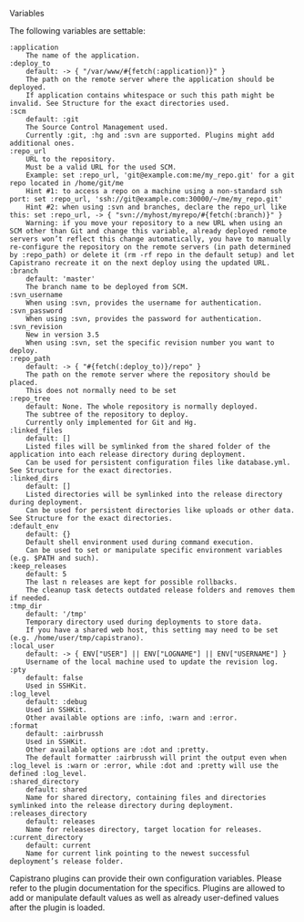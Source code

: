 Variables

The following variables are settable:

    :application
        The name of the application.
    :deploy_to
        default: -> { "/var/www/#{fetch(:application)}" }
        The path on the remote server where the application should be deployed.
        If application contains whitespace or such this path might be invalid. See Structure for the exact directories used.
    :scm
        default: :git
        The Source Control Management used.
        Currently :git, :hg and :svn are supported. Plugins might add additional ones.
    :repo_url
        URL to the repository.
        Must be a valid URL for the used SCM.
        Example: set :repo_url, 'git@example.com:me/my_repo.git' for a git repo located in /home/git/me
        Hint #1: to access a repo on a machine using a non-standard ssh port: set :repo_url, 'ssh://git@example.com:30000/~/me/my_repo.git'
        Hint #2: when using :svn and branches, declare the repo_url like this: set :repo_url, -> { "svn://myhost/myrepo/#{fetch(:branch)}" }
        Warning: if you move your repository to a new URL when using an SCM other than Git and change this variable, already deployed remote servers won’t reflect this change automatically, you have to manually re-configure the repository on the remote servers (in path determined by :repo_path) or delete it (rm -rf repo in the default setup) and let Capistrano recreate it on the next deploy using the updated URL.
    :branch
        default: 'master'
        The branch name to be deployed from SCM.
    :svn_username
        When using :svn, provides the username for authentication.
    :svn_password
        When using :svn, provides the password for authentication.
    :svn_revision
        New in version 3.5
        When using :svn, set the specific revision number you want to deploy.
    :repo_path
        default: -> { "#{fetch(:deploy_to)}/repo" }
        The path on the remote server where the repository should be placed.
        This does not normally need to be set
    :repo_tree
        default: None. The whole repository is normally deployed.
        The subtree of the repository to deploy.
        Currently only implemented for Git and Hg.
    :linked_files
        default: []
        Listed files will be symlinked from the shared folder of the application into each release directory during deployment.
        Can be used for persistent configuration files like database.yml. See Structure for the exact directories.
    :linked_dirs
        default: []
        Listed directories will be symlinked into the release directory during deployment.
        Can be used for persistent directories like uploads or other data. See Structure for the exact directories.
    :default_env
        default: {}
        Default shell environment used during command execution.
        Can be used to set or manipulate specific environment variables (e.g. $PATH and such).
    :keep_releases
        default: 5
        The last n releases are kept for possible rollbacks.
        The cleanup task detects outdated release folders and removes them if needed.
    :tmp_dir
        default: '/tmp'
        Temporary directory used during deployments to store data.
        If you have a shared web host, this setting may need to be set (e.g. /home/user/tmp/capistrano).
    :local_user
        default: -> { ENV["USER"] || ENV["LOGNAME"] || ENV["USERNAME"] }
        Username of the local machine used to update the revision log.
    :pty
        default: false
        Used in SSHKit.
    :log_level
        default: :debug
        Used in SSHKit.
        Other available options are :info, :warn and :error.
    :format
        default: :airbrussh
        Used in SSHKit.
        Other available options are :dot and :pretty.
        The default formatter :airbrussh will print the output even when :log_level is :warn or :error, while :dot and :pretty will use the defined :log_level.
    :shared_directory
        default: shared
        Name for shared directory, containing files and directories symlinked into the release directory during deployment.
    :releases_directory
        default: releases
        Name for releases directory, target location for releases.
    :current_directory
        default: current
        Name for current link pointing to the newest successful deployment’s release folder.

Capistrano plugins can provide their own configuration variables. Please refer to the plugin documentation for the specifics. Plugins are allowed to add or manipulate default values as well as already user-defined values after the plugin is loaded.
